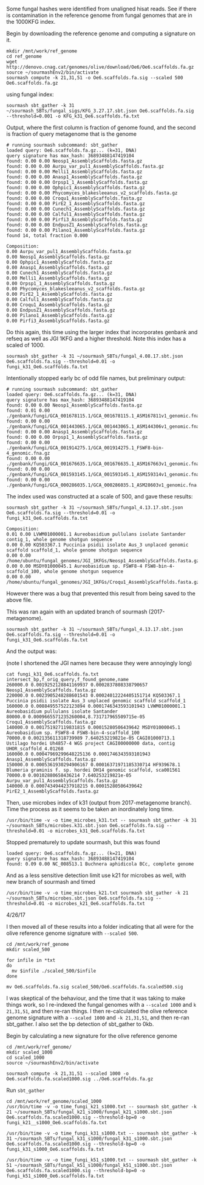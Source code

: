 Some fungal hashes were identified from unaligned hisat reads. See if there is contamination in the reference genome from fungal genomes that are in the 1000KFG index. 

Begin by downloading the reference genome and computing a signature on it. 
```
mkdir /mnt/work/ref_genome
cd ref_genome
wget http://denovo.cnag.cat/genomes/olive/download/Oe6/Oe6.scaffolds.fa.gz
source ~/sourmashEnv2/bin/activate
sourmash compute -k 21,31,51 -o Oe6.scaffolds.fa.sig --scaled 500 Oe6.scaffolds.fa.gz
```
using fungal index:
```
sourmash sbt_gather -k 31 ~/sourmash_SBTs/fungal_sigs/KFG_3.27.17.sbt.json Oe6.scaffolds.fa.sig --threshold=0.001 -o KFG_k31_Oe6.scaffolds.fa.txt
```

Output, where the first column is fraction of genome found, and the second is fraction of query metagenome that is the genome
```
# running sourmash subcommand: sbt_gather
loaded query: Oe6.scaffolds.fa.gz... (k=31, DNA)
query signature has max_hash: 36893488147419104
found: 0.00 0.00 Neosp1_AssemblyScaffolds.fasta.gz
found: 0.00 0.00 Aurpu_var_pul1_AssemblyScaffolds.fasta.gz
found: 0.00 0.00 Melli1_AssemblyScaffolds.fasta.gz
found: 0.00 0.00 Anasp1_AssemblyScaffolds.fasta.gz
found: 0.00 0.00 Orpsp1_1_AssemblyScaffolds.fasta.gz
found: 0.00 0.00 Ophpic1_AssemblyScaffolds.fasta.gz
found: 0.00 0.00 Phycomyces_blakesleeanus_v2_scaffolds.fasta.gz
found: 0.00 0.00 Croqu1_AssemblyScaffolds.fasta.gz
found: 0.00 0.00 PirE2_1_AssemblyScaffolds.fasta.gz
found: 0.00 0.00 Cunech1_AssemblyScaffolds.fasta.gz
found: 0.00 0.00 Calful1_AssemblyScaffolds.fasta.gz
found: 0.00 0.00 Pirfi3_AssemblyScaffolds.fasta.gz
found: 0.00 0.00 EndpusZ1_AssemblyScaffolds.fasta.gz
found: 0.00 0.00 Pilano1_AssemblyScaffolds.fasta.gz
found 14, total fraction 0.000

Composition:
0.00 Aurpu_var_pul1_AssemblyScaffolds.fasta.gz
0.00 Neosp1_AssemblyScaffolds.fasta.gz
0.00 Ophpic1_AssemblyScaffolds.fasta.gz
0.00 Anasp1_AssemblyScaffolds.fasta.gz
0.00 Cunech1_AssemblyScaffolds.fasta.gz
0.00 Melli1_AssemblyScaffolds.fasta.gz
0.00 Orpsp1_1_AssemblyScaffolds.fasta.gz
0.00 Phycomyces_blakesleeanus_v2_scaffolds.fasta.gz
0.00 PirE2_1_AssemblyScaffolds.fasta.gz
0.00 Calful1_AssemblyScaffolds.fasta.gz
0.00 Croqu1_AssemblyScaffolds.fasta.gz
0.00 EndpusZ1_AssemblyScaffolds.fasta.gz
0.00 Pilano1_AssemblyScaffolds.fasta.gz
0.00 Pirfi3_AssemblyScaffolds.fasta.gz
```

Do this again, this time using the larger index that incorporates genbank and refseq as well as JGI 1KFG and a higher threshold. Note this index has a scaled of 1000. 
```
sourmash sbt_gather -k 31 ~/sourmash_SBTs/fungal_4.08.17.sbt.json Oe6.scaffolds.fa.sig --threshold=0.01 -o fungi_k31_Oe6.scaffolds.fa.txt
```

Intentionally stopped early bc of odd file names, but preliminary output:
```
# running sourmash subcommand: sbt_gather
loaded query: Oe6.scaffolds.fa.gz... (k=31, DNA)
query signature has max_hash: 36893488147419104
found: 0.00 0.00 Neosp1_AssemblyScaffolds.fasta.gz
found: 0.01 0.00 ./genbank/fungi/GCA_001678115.1/GCA_001678115.1_ASM167811v1_genomic.fna.gz
found: 0.00 0.00 ./genbank/fungi/GCA_001443065.1/GCA_001443065.1_ASM144306v1_genomic.fna.gz
found: 0.00 0.00 Anasp1_AssemblyScaffolds.fasta.gz
found: 0.00 0.00 Orpsp1_1_AssemblyScaffolds.fasta.gz
found: 0.00 0.00 ./genbank/fungi/GCA_001914275.1/GCA_001914275.1_FSWF8-bin-4_genomic.fna.gz
found: 0.00 0.00 ./genbank/fungi/GCA_001676635.1/GCA_001676635.1_ASM167663v1_genomic.fna.gz
found: 0.00 0.00 ./genbank/fungi/GCA_001593145.1/GCA_001593145.1_ASM159314v1_genomic.fna.gz
found: 0.00 0.00 ./genbank/fungi/GCA_000286035.1/GCA_000286035.1_ASM28603v1_genomic.fna.gz
```
The index used was constructed at a scale of 500, and gave these results:
```
sourmash sbt_gather -k 31 ~/sourmash_SBTs/fungal_4.13.17.sbt.json Oe6.scaffolds.fa.sig --threshold=0.01 -o fungi_k31_Oe6.scaffolds.fa.txt
```
```
Composition:
0.01 0.00 LVWM01000001.1 Aureobasidium pullulans isolate Santander contig_1, whole genome shotgun sequence
0.00 0.00 KQ503367.1 Puccinia psidii isolate Aus_3 unplaced genomic scaffold scaffold_1, whole genome shotgun sequence
0.00 0.00 /home/ubuntu/fungal_genomes/JGI_1KFGs/Neosp1_AssemblyScaffolds.fasta.gz
0.00 0.00 MSDY01000045.1 Aureobasidium sp. FSWF8-4 FSW8-bin-4-scaffold_100, whole genome shotgun sequence
0.00 0.00 /home/ubuntu/fungal_genomes/JGI_1KFGs/Croqu1_AssemblyScaffolds.fasta.gz
```
However there was a bug that prevented this result from being saved to the above file. 

This was ran again with an updated branch of sourmash (2017-metagenome). 
```
sourmash sbt_gather -k 31 ~/sourmash_SBTs/fungal_4.13.17.sbt.json Oe6.scaffolds.fa.sig --threshold=0.01 -o fungi_k31_Oe6.scaffolds.fa.txt
```
And the output was:

(note I shortened the JGI names here because they were annoyingly long)
```
cat fungi_k31_Oe6.scaffolds.fa.txt 
intersect_bp,f_orig_query,f_found_genome,name
260000.0 0.0019252128841169937 0.0002837808338790657 Neosp1_AssemblyScaffolds.fasta.gz
220000.0 0.0023905248288601543 0.00024012224405151714 KQ503367.1 Puccinia psidii isolate Aus_3 unplaced genomic scaffold scaffold_1
160000.0 0.008849557522123894 0.0001746343593101943 LVWM01000001.1 Aureobasidium pullulans isolate Santander 
80000.0 0.0009665571235260004,8.731717965509715e-05 Croqu1_AssemblyScaffolds.fasta.gz
140000.0 0.001751927119831815 0.00015280506439642 MSDY01000045.1 Aureobasidium sp. FSWF8-4 FSW8-bin-4-scaffold_100
70000.0 0.002135611318739989 7.640253219821e-05 CAGI01000713.1 Ustilago hordei Uh4857-4 WGS project CAGI00000000 data, contig UHOR_scaffold_4.01268
160000.0 0.00047969299648225136 0.0001746343593101943 Anasp1_AssemblyScaffolds.fasta.gz
150000.0 0.0005361930294906167 0.00016371971185330714 HF939678.1 Blumeria graminis f. sp. hordei DH14 genomic scaffold, sca001561
70000.0 0.00102880658436214 7.640253219821e-05 Aurpu_var_pul1_AssemblyScaffolds.fasta.gz
140000.0 0.0007434944237918215 0.00015280506439642 PirE2_1_AssemblyScaffolds.fasta.gz
```

Then, use microbes index of k31 (output from 2017-metagenome branch). Time the process as it seems to be taken an inordinately long time.
```
/usr/bin/time -v -o time_microbes_k31.txt -- sourmash sbt_gather -k 31 ~/sourmash_SBTs/microbes.k31.sbt.json Oe6.scaffolds.fa.sig --threshold=0.01 -o microbes_k31_Oe6.scaffolds.fa.txt
```

Stopped prematurely to update sourmash, but this was found
```
loaded query: Oe6.scaffolds.fa.gz... (k=21, DNA)
query signature has max_hash: 36893488147419104
found: 0.09 0.00 NC_008513.1 Buchnera aphidicola BCc, complete genome
```
And as a less sensitive detection limit use k21 for microbes as well, with new branch of sourmash and timed
```
/usr/bin/time -v -o time_microbes_k21.txt sourmash sbt_gather -k 21 ~/sourmash_SBTs/microbes.sbt.json Oe6.scaffolds.fa.sig --threshold=0.01 -o microbes_k21_Oe6.scaffolds.fa.txt
```

4/26/17

I then moved all of these results into a folder indicating that all were for the olive reference genome signature with `--scaled 500`.
```
cd /mnt/work/ref_genome
mkdir scaled_500

for infile in *txt
do
  mv $infile ./scaled_500/$infile
done

mv Oe6.scaffolds.fa.sig scaled_500/Oe6.scaffolds.fa.scaled500.sig
```

I was skeptical of the behaviour, and the time that it was taking to make things work, so I re-indexed the fungal genomes with a `--scaled 1000` and `k 21,31,51`, and then re-ran things. I then re-calculated the olive reference genome signature with a `--scaled 1000` and `-k 21,31,51`, and then re-ran sbt_gather. I also set the bp detection of sbt_gather to 0kb. 

Begin by calculating a new signature for the olive reference genome
```
cd /mnt/work/ref_genome/
mkdir scaled_1000
cd scaled_1000
source ~/sourmashEnv2/bin/activate

sourmash compute -k 21,31,51 --scaled 1000 -o Oe6.scaffolds.fa.scaled1000.sig ../Oe6.scaffolds.fa.gz
```

Run `sbt_gather`
```
cd /mnt/work/ref_genome/scaled_1000
/usr/bin/time -v -o time_fungi_k21_s1000.txt -- sourmash sbt_gather -k 21 ~/sourmash_SBTs/fungal_k21_s1000/fungal_k21_s1000.sbt.json Oe6.scaffolds.fa.scaled1000.sig --threshold-bp=0 -o fungi_k21__s1000_Oe6.scaffolds.fa.txt

/usr/bin/time -v -o time_fungi_k31_s1000.txt -- sourmash sbt_gather -k 31 ~/sourmash_SBTs/fungal_k31_s1000/fungal_k31_s1000.sbt.json Oe6.scaffolds.fa.scaled1000.sig --threshold-bp=0 -o fungi_k31_s1000_Oe6.scaffolds.fa.txt

/usr/bin/time -v -o time_fungi_k51_s1000.txt -- sourmash sbt_gather -k 51 ~/sourmash_SBTs/fungal_k51_s1000/fungal_k51_s1000.sbt.json Oe6.scaffolds.fa.scaled1000.sig --threshold-bp=0 -o fungi_k51_s1000_Oe6.scaffolds.fa.txt
```
